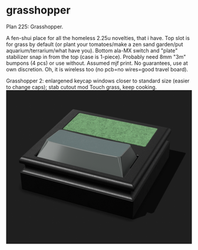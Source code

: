 # grasshopper
Plan 225: Grasshopper.

A fen-shui place for all the homeless 2.25u novelties, that i have. Top slot is for grass by default (or plant your tomatoes/make a zen sand garden/put aquarium/terrarium/what have you). Bottom ala-MX switch and "plate" stabilizer snap in from the top (case is 1-piece). Probably need 8mm "3m" bumpons (4 pcs) or use without. Assumed mjf print. No guarantees, use at own discretion. Oh, it is wireless too (no pcb=no wires=good travel board).

Grasshopper 2: enlargened keycap windows closer to standard size (easier to change caps); stab cutout mod
Touch grass, keep cooking.
![grasshopper](https://github.com/grezeh/grasshopper/blob/main/plan%20225-grasshopper.png)
